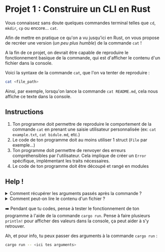 # Projet 1 : Construire un CLI en Rust

Vous connaissez sans doute quelques commandes terminal telles que `cd`, `mkdir`, `cp` ou encore... `cat`.

Afin de mettre en pratique ce qu'on a vu jusqu'ici en Rust, on vous propose de recréer une version (_un peu plus humble_) de la commande `cat` !

A la fin de ce projet, on devrait être capable de reproduire le fonctionnement basique de la commande, qui est d'afficher le contenu d'un fichier dans la console.

Voici la syntaxe de la commande `cat`, que l'on va tenter de reproduire :

```sh
cat <file_path>
```

Ainsi, par exemple, lorsqu'on lance la commande `cat README.md`, cela nous affiche ce texte dans la console.

## Instructions

1. Ton programme doit permettre de reproduire le comportement de la commande `cat` en prenant une saisie utilisateur personnalisée (ex: `cat example.txt`, `cat bidule.md`, etc.)
2. Le code de ton programme doit au moins utiliser 1 struct (`File` par exemple...)
3. Ton programme doit permettre de renvoyer des erreurs compréhensibles par l'utilisateur. Cela implique de créer un `Error` spécifique, implémentant les traits nécessaires.
4. Le code de ton programme doit être découpé et rangé en modules

## Help !

<details>
<summary>Comment récupérer les arguments passés après la commande ?</summary>
Pour cela, la librairie std de Rust nous permet de récupérer les arguments via <strong>std::env::args</strong>. Une petite recherche sur la <a href="https://doc.rust-lang.org/std/">documentation de std</a> devrait t'aiguiller
</details>

<details>
<summary>Comment peut-on lire le contenu d'un fichier ?</summary>
Là aussi, on compte sur la librairie std pour nous filer un coup de main. Regarde du côté de <a href="https://doc.rust-lang.org/std/fs/index.html">std::fs</a>, tu devrais trouver ton bonheur.
</details>

➡️ Pendant que tu codes, pense à tester le fonctionnement de ton programme à l'aide de la commande `cargo run`. Pense à faire plusieurs `println!` pour afficher des valeurs dans la console, ça peut aider à s'y retrouver.

Ah, et pour info, tu peux passer des arguments à la commande `cargo run` :

```sh
cargo run -- <ici tes arguments>
```

